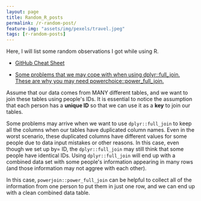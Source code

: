 ```yaml
---
layout: page
title: Random_R_posts
permalink: /r-random-post/
feature-img: "assets/img/pexels/travel.jpeg"
tags: [r-random-posts]
---
```

Here, I will list some random observations I got while using R. 

- [GitHub Cheat Sheet](https://tranktle.github.io/r-random-tricks/github-cheatsheet.html)

- [Some problems that we may cope with when using dplyr::full_join. These are why you may need powerchoice::power_full_join.](https://tranktle.github.io/r-random-tricks/problems-when-using-dplyrfull_join.html)

Assume that our data comes from MANY different tables, and we want to join these tables using people's IDs. It is essential to notice the assumption that each person has a **unique ID** so that we can use it as a **key** to join our tables. 

Some problems may arrive when we want to use `dplyr::full_join` to keep all the columns when our tables have duplicated column names. Even in the worst scenario, these duplicated columns have different values for some people due to data input mistakes or other reasons. In this case, even though we set up by= ID, the `dplyr::full_join` may still think that some people have identical IDs. Using `dplyr::full_join` will end up with a combined data set with some people's information appearing in many rows (and those information may not aggree with each other). 

In this case, `powerjoin::power_full_join` can be helpful to collect all of the information from one person to put them in just one row, and we can end up with a clean combined data table. 
